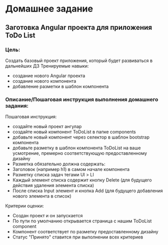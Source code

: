# Домашнее задание

## Заготовка Angular проекта для приложения ToDo List

### Цель:

Создать базовый проект приложения, который будет развиваться в дальнейших ДЗ
Тренируемые навыки:

- создание нового Angular проекта
- создание нового компонента
- добавление разметки в шаблон компонента

### Описание/Пошаговая инструкция выполнения домашнего задания:

Пошаговая инструкция:

- создайте новый проект ангулар
- создайте новый компонент ToDoList в папке components
- добавьте новый компонент через селектор в шаблон bootstrap компонента
- добавьте разметку в шаблон компонента ToDoList на ваше усмотрение, премерно соответствующую предоставленному дизайну
- Разметка обязательно должна содержать:
- Заголовок (например h1) в самом начале компонента
- Разметку списка задач тегами Ul > LI
- Каждый элемент списка содержит кнопку Delete (для будущего действия удаления элемента списка)
- После списка Input элемент и кнопка Add (для будущего добавления нового элемента в список)

Критерии оценки:

- Создан проект и он запускается
- По пути по умолчанию открывается страница с нашим ToDoList component
- Компонент соответствует по разметку предоставленному дизайну
- Статус "Принято" ставится при выполнении всех критериев
